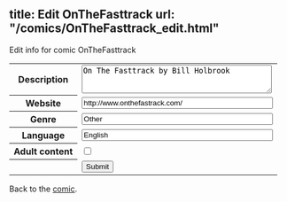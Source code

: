 title: Edit OnTheFasttrack
url: "/comics/OnTheFasttrack_edit.html"
---
Edit info for comic OnTheFasttrack

<form name="comic" action="http://gaepostmail.appspot.com/comic/" method="post">
<table class="comicinfo">
<tr>
<th>Description</th><td><textarea name="description" cols="40" rows="3">On The Fasttrack by Bill Holbrook</textarea></td>
</tr>
<tr>
<th>Website</th><td><input type="text" name="url" value="http://www.onthefastrack.com/" size="40"/></td>
</tr>
<tr>
<th>Genre</th><td><input type="text" name="genre" value="Other" size="40"/></td>
</tr>
<tr>
<th>Language</th><td><input type="text" name="language" value="English" size="40"/></td>
</tr>
<tr>
<th>Adult content</th><td><input type="checkbox" name="adult" value="adult" /></td>
</tr>
<tr>
<th></th><td>
<input type="hidden" name="comic" value="OnTheFasttrack" />
<input type="submit" name="submit" value="Submit" />
</td>
</tr>
</table>
</form>

Back to the [comic](OnTheFasttrack.html).
